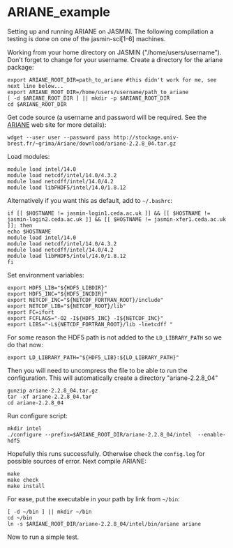 # ARIANE_example
Setting up and running ARIANE on JASMIN. The following compilation a testing is done on one of the jasmin-sci[1-6] machines.

Working from your home directory on JASMIN ("/home/users/username"). Don't forget to change for your username. Create a directory for the ariane package:

```
export ARIANE_ROOT_DIR=path_to_ariane #this didn't work for me, see next line below...
export ARIANE_ROOT_DIR=/home/users/username/path_to_ariane
[ -d $ARIANE_ROOT_DIR ] || mkdir -p $ARIANE_ROOT_DIR
cd $ARIANE_ROOT_DIR
```

Get code source (a username and password will be required. See the [ARIANE](http://stockage.univ-brest.fr/~grima/Ariane/) web site for more details):

```wdget --user user --password pass http://stockage.univ-brest.fr/~grima/Ariane/download/ariane-2.2.8_04.tar.gz```


Load modules:

```
module load intel/14.0
module load netcdf/intel/14.0/4.3.2
module load netcdff/intel/14.0/4.2
module load libPHDF5/intel/14.0/1.8.12
```

Alternatively if you want this as default, add to `~/.bashrc`:

```
if [[ $HOSTNAME != jasmin-login1.ceda.ac.uk ]] && [[ $HOSTNAME != jasmin-login2.ceda.ac.uk ]] && [[ $HOSTNAME != jasmin-xfer1.ceda.ac.uk ]]; then
echo $HOSTNAME
module load intel/14.0
module load netcdf/intel/14.0/4.3.2
module load netcdff/intel/14.0/4.2
module load libPHDF5/intel/14.0/1.8.12
fi
```

Set environment variables:

```
export HDF5_LIB="${HDF5_LIBDIR}"
export HDF5_INC="${HDF5_INCDIR}"
export NETCDF_INC="${NETCDF_FORTRAN_ROOT}/include"
export NETCDF_LIB="${NETCDF_ROOT}/lib"
export FC=ifort
export FCFLAGS="-O2 -I${HDF5_INC} -I${NETCDF_INC}"
export LIBS="-L${NETCDF_FORTRAN_ROOT}/lib -lnetcdff "
```

For some reason the HDF5 path is not added to the `LD_LIBRARY_PATH` so we do that now:

```
export LD_LIBRARY_PATH="${HDF5_LIB}:${LD_LIBRARY_PATH}"
```

Then you will need to uncompress the file to be able to run the configuration. This will automatically create a directory "ariane-2.2.8_04"

```
gunzip ariane-2.2.8_04.tar.gz
tar -xf ariane-2.2.8_04.tar
cd ariane-2.2.8_04
```

Run configure script:

```
mkdir intel
./configure --prefix=$ARIANE_ROOT_DIR/ariane-2.2.8_04/intel  --enable-hdf5
```

Hopefully this runs successfully. Otherwise check the `config.log` for possible sources of error. Next compile ARIANE:

```
make
make check
make install
```

For ease, put the executable in your path by link from `~/bin`:

```
[ -d ~/bin ] || mkdir ~/bin
cd ~/bin
ln -s $ARIANE_ROOT_DIR/ariane-2.2.8_04/intel/bin/ariane ariane
```

Now to run a simple test.
